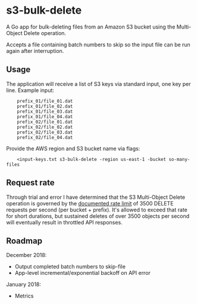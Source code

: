 s3-bulk-delete
==============

A Go app for bulk-deleting files from an Amazon S3 bucket using the Multi-Object Delete operation.

Accepts a file containing batch numbers to skip so the input file can be run again after interruption.

Usage
-----

The application will receive a list of S3 keys via standard input, one key per line. Example input:

		prefix_01/file_01.dat
		prefix_01/file_02.dat
		prefix_01/file_03.dat
		prefix_01/file_04.dat
		prefix_02/file_01.dat
		prefix_02/file_02.dat
		prefix_02/file_03.dat
		prefix_02/file_04.dat

Provide the AWS region and S3 bucket name via flags:

		<input-keys.txt s3-bulk-delete -region us-east-1 -bucket so-many-files

Request rate
------------

Through trial and error I have determined that the S3 Multi-Object Delete operation is governed by the [documented rate limit](https://docs.aws.amazon.com/AmazonS3/latest/dev/request-rate-perf-considerations.html) of 3500 DELETE requests per second (per bucket + prefix). It's allowed to exceed that rate for short durations, but sustained deletes of over 3500 objects per second will eventually result in throttled API responses.

Roadmap
-------

December 2018:

* Output completed batch numbers to skip-file
* App-level incremental/exponential backoff on API error

January 2018:

* Metrics
